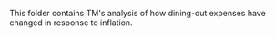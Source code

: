 This folder contains TM's analysis of how dining-out expenses have changed in response to inflation. 
